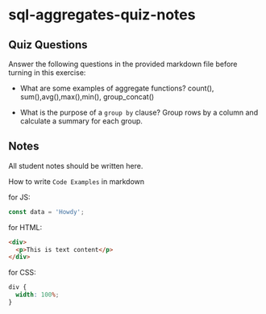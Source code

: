 # sql-aggregates-quiz-notes

## Quiz Questions

Answer the following questions in the provided markdown file before turning in this exercise:

- What are some examples of aggregate functions?
  count(), sum(),avg(),max(),min(), group_concat()

- What is the purpose of a `group by` clause?
  Group rows by a column and calculate a summary for each group.

## Notes

All student notes should be written here.

How to write `Code Examples` in markdown

for JS:

```javascript
const data = 'Howdy';
```

for HTML:

```html
<div>
  <p>This is text content</p>
</div>
```

for CSS:

```css
div {
  width: 100%;
}
```
